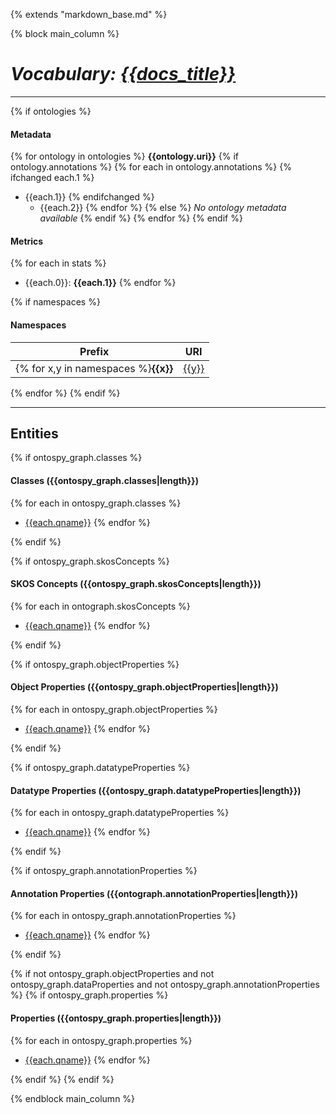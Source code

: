 {% extends "markdown_base.md" %}


{% block main_column %}

# _Vocabulary: [{{docs_title}}](index.md)_

---

{% if ontologies %}
#### Metadata
{% for ontology in ontologies %}
**{{ontology.uri}}**
{% if ontology.annotations %}
{% for each in ontology.annotations %}
{% ifchanged each.1 %}
* {{each.1}}
{% endifchanged %}
    * {{each.2}}
{% endfor %}
{% else %}
_No ontology metadata available_
{% endif %}
{% endfor %}
{% endif %}


#### Metrics
{% for each in stats %}
* {{each.0}}: **{{each.1}}**
{% endfor %}



{% if namespaces %}
#### Namespaces

Prefix   | URI      |
---------|----------|
{% for x,y in namespaces %}**{{x}}**| [{{y}}]({{y}} "Open Url")|
 {% endfor %}
{% endif %}


---


## Entities  

{% if ontospy_graph.classes %}
#### Classes ({{ontospy_graph.classes|length}})

{% for each in ontospy_graph.classes  %}
- [{{each.qname}}]({{each.slug}}.md "Open")
{% endfor %}

{% endif %}


{% if ontospy_graph.skosConcepts %}
#### SKOS Concepts ({{ontospy_graph.skosConcepts|length}})

{% for each in ontograph.skosConcepts  %}
- [{{each.qname}}]({{each.slug}}.md "Open")
{% endfor %}

{% endif %}


{% if ontospy_graph.objectProperties %}
#### Object Properties ({{ontospy_graph.objectProperties|length}})

{% for each in ontospy_graph.objectProperties  %}
- [{{each.qname}}]({{each.slug}}.md "Open")
{% endfor %}

{% endif %}


{% if ontospy_graph.datatypeProperties %}
#### Datatype Properties ({{ontospy_graph.datatypeProperties|length}})

{% for each in ontospy_graph.datatypeProperties  %}
- [{{each.qname}}]({{each.slug}}.md "Open")
{% endfor %}

{% endif %}


{% if ontospy_graph.annotationProperties %}
#### Annotation Properties ({{ontograph.annotationProperties|length}})

{% for each in ontospy_graph.annotationProperties  %}
- [{{each.qname}}]({{each.slug}}.md "Open")
{% endfor %}

{% endif %}


{% if not ontospy_graph.objectProperties and not ontospy_graph.dataProperties and not ontospy_graph.annotationProperties %}
{% if ontospy_graph.properties %}
#### Properties ({{ontospy_graph.properties|length}})

{% for each in ontospy_graph.properties  %}
- [{{each.qname}}]({{each.slug}}.md "Open")
{% endfor %}

{% endif %}
{% endif %}



{% endblock main_column %}
